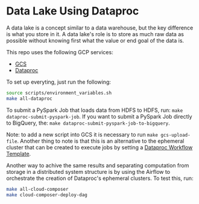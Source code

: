 # Data Lake Using Dataproc

A data lake is a concept similar to a data warehouse, but the key difference is what you
store in it. A data lake's role is to store as much raw data as possible without knowing first
what the value or end goal of the data is.

This repo uses the following GCP services:

- [GCS](https://cloud.google.com/storage)
- [Dataproc](https://cloud.google.com/dataproc)

To set up everyting, just run the following:

```bash
source scripts/environment_variables.sh
make all-dataproc
```

To submit a PySpark Job that loads data from HDFS to HDFS, run: `make dataproc-submit-pyspark-job`.
If you want to submit a PySpark Job directly to BigQuery, the: `make dataproc-submit-pyspark-job-to-bigquery`.

Note: to add a new script into GCS it is necessary to run `make gcs-upload-file`. Another thing to note is that this is an alternative to the ephemeral cluster that can be created to execute jobs by setting a [Dataproc Workflow Template](https://cloud.google.com/dataproc/docs/concepts/workflows/overview).

Another way to achive the same results and separating computation from storage in a distributed system structure is by using the Airflow to orchestrate the creation of Dataproc's ephemeral clusters. To test this, run:

```bash
make all-cloud-composer
make cloud-composer-deploy-dag
```
